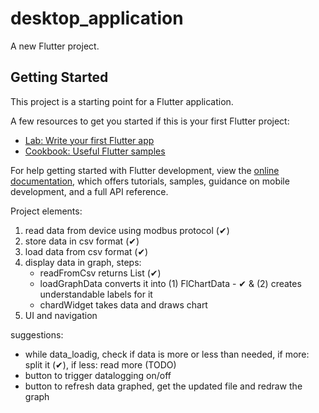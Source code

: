 # desktop_application

A new Flutter project.

## Getting Started
<!-- TODO: Add steps of deploying the application in a different device -->
This project is a starting point for a Flutter application.

A few resources to get you started if this is your first Flutter project:

- [Lab: Write your first Flutter app](https://docs.flutter.dev/get-started/codelab)
- [Cookbook: Useful Flutter samples](https://docs.flutter.dev/cookbook)

For help getting started with Flutter development, view the
[online documentation](https://docs.flutter.dev/), which offers tutorials,
samples, guidance on mobile development, and a full API reference.

Project elements:
1. read data from device using modbus protocol (✔)
2. store data in csv format (✔)
3. load data from csv format (✔)
4. display data in graph, steps:
    - readFromCsv returns List<DataEntry> (✔)
    - loadGraphData converts it into (1) FlChartData - ✔ & (2) creates understandable labels for it 
    - chardWidget takes data and draws chart
5. UI and navigation

suggestions:
- while data_loadig, check if data is more or less than needed, if more: split it (✔), if less: read more (TODO)
- button to trigger datalogging on/off
- button to refresh data graphed, get the updated file and redraw the graph
